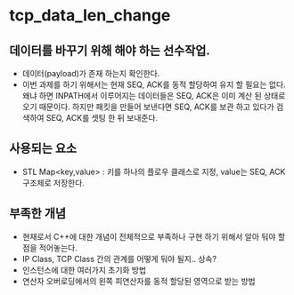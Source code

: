 # tcp_data_len_change

## 데이터를 바꾸기 위해 해야 하는 선수작업.
- 데이터(payload)가 존재 하는지 확인한다.
- 이번 과제를 하기 위해서는 현재 SEQ, ACK를 동적 할당하여 유지 할 필요는 없다.
왜냐 하면 INPATH에서 이루어지는 데이터들은 SEQ, ACK은 이미 계산 된 상태로 오기 때문이다.
하지만 패킷을 만들어 보낸다면 SEQ, ACK를 보관 하고 있다가 검색하여 SEQ, ACK를 셋팅 한 뒤 보내준다.

## 사용되는 요소

- STL Map<key,value> : 키를 하나의 플로우 클래스로 지정, value는 SEQ, ACK 구조체로 저장한다.

## 부족한 개념

- 현재로서 C++에 대한 개념이 전체적으로 부족하나 구현 하기 위해서 알아 둬야 할 점을 적어놓는다.
- IP Class, TCP Class 간의 관계를 어떻게 둬야 될지.. 상속?
- 인스턴스에 대한 여러가지 초기화 방법
- 연산자 오버로딩에서의 왼쪽 피연산자를 동적 할당된 영역으로 받는 방법

